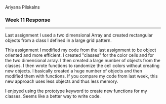 Ariyana Pilskalns

### Week 11 Response

----

Last assignment I used a two dimensional Array and created rectangular objects from a class I defined in a large grid pattern.

This assignment I modified my code from the last assignment to be object oriented and more efficient.  I created "classes" for the color cells and for the two dimensional array. I then created a large number of objects from the classes. I then wrote functions to randomize the cell colors without creating new objects. I basically created a huge number of objects and then modified them with functions.  If you compare my code from last week, this new approach uses less objects and thus less memory.

I enjoyed using the prototype keyword to create new functions for my classes. Seems like a better way to write code.
